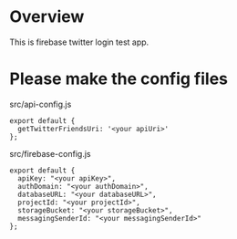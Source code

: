 # Overview
This is firebase twitter login test app.

# Please make the config files
src/api-config.js
```
export default {
  getTwitterFriendsUri: '<your apiUri>'
};

```

src/firebase-config.js
```
export default {
  apiKey: "<your apiKey>",
  authDomain: "<your authDomain>",
  databaseURL: "<your databaseURL>",
  projectId: "<your projectId>",
  storageBucket: "<your storageBucket>",
  messagingSenderId: "<your messagingSenderId>"
};

```
